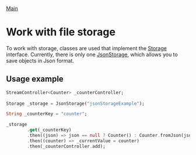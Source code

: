 [Main](../main.md)

# Work with file storage

To work with storage, classes are used that implement the [Storage][storage_link] interface. Currently, there is only one [JsonStorage][json_storage_link], which allows you to save objects in Json format.

## Usage example

```dart
StreamController<Counter> _counterController;
 
Storage _storage = JsonStorage("jsonStorageExample");

String _counterKey = "counter";

_storage
        .get(_counterKey)
        .then((json) => json == null ? Counter() : Counter.fromJson(json))
        .then((counter) => _currentValue = counter)
        .then(_counterController.add);
```

[json_storage_link]:../../../packages/surf_storage/lib/impl/json_storage.dart
[storage_link]:../../../packages/surf_storage/lib/base/storage.dart
